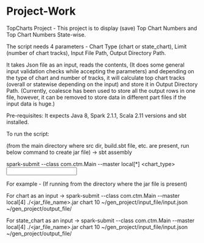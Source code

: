# Project-Work

TopCharts Project - This project is to display (save) Top Chart Numbers and Top Chart Numbers State-wise.

The script needs 4 parameters - Chart Type (chart or state_chart), Limit (number of chart tracks), Input File Path, Output Directory Path.

It takes Json file as an input, reads the contents, (It does some general input validation checks while accepting the parameters) and depending on the type of chart and number of tracks, it will calculate top chart tracks (overall or statewise depending on the input) and store it in Output Directory Path. (Currently, coalesce has been used to store all the output rows in one file, however, it can be removed to store data in different part files if the input data is huge.)

Pre-requisites: It expects Java 8, Spark 2.1.1, Scala 2.11 versions and sbt installed.

To run the script:

(from the main directory where src dir, build.sbt file, etc. are present, run below command to create jar file) ->
sbt assembly

spark-submit --class com.ctm.Main --master local[*] <jar file name path> <chart_type> <limit> <Input File path> <Output Dir>

For example - 
(If running from the directory where the jar file is present)

For chart as an input ->
spark-submit --class com.ctm.Main --master local[4] ./<jar_file_name>.jar chart 10 ~/gen_project/input_file/input.json ~/gen_project/output_file/
 
For state_chart as an input ->
spark-submit --class com.ctm.Main --master local[4] ./<jar_file_name>.jar chart 10 ~/gen_project/input_file/input.json ~/gen_project/output_file/
